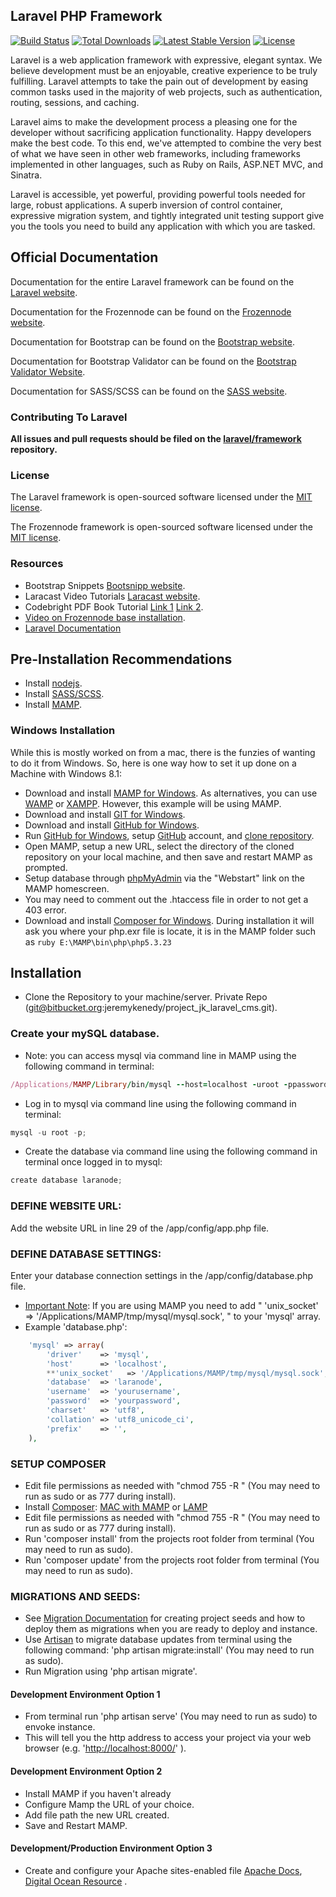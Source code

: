 ## Laravel PHP Framework

[![Build Status](https://travis-ci.org/laravel/framework.svg)](https://travis-ci.org/laravel/framework)
[![Total Downloads](https://poser.pugx.org/laravel/framework/downloads.svg)](https://packagist.org/packages/laravel/framework)
[![Latest Stable Version](https://poser.pugx.org/laravel/framework/v/stable.svg)](https://packagist.org/packages/laravel/framework)
[![License](https://poser.pugx.org/laravel/framework/license.svg)](https://packagist.org/packages/laravel/framework)

Laravel is a web application framework with expressive, elegant syntax. We believe development must be an enjoyable, creative experience to be truly fulfilling. Laravel attempts to take the pain out of development by easing common tasks used in the majority of web projects, such as authentication, routing, sessions, and caching.

Laravel aims to make the development process a pleasing one for the developer without sacrificing application functionality. Happy developers make the best code. To this end, we've attempted to combine the very best of what we have seen in other web frameworks, including frameworks implemented in other languages, such as Ruby on Rails, ASP.NET MVC, and Sinatra.

Laravel is accessible, yet powerful, providing powerful tools needed for large, robust applications. A superb inversion of control container, expressive migration system, and tightly integrated unit testing support give you the tools you need to build any application with which you are tasked.

## Official Documentation

Documentation for the entire Laravel framework can be found on the [Laravel website](http://laravel.com/docs).

Documentation for the Frozennode can be found on the [Frozennode website](http://administrator.frozennode.com/).

Documentation for Bootstrap can be found on the [Bootstrap website](http://getbootstrap.com/).

Documentation for Bootstrap Validator can be found on the [Bootstrap Validator Website](http://formvalidation.io/).

Documentation for SASS/SCSS can be found on the [SASS website](http://sass-lang.com/).

### Contributing To Laravel

**All issues and pull requests should be filed on the [laravel/framework](http://github.com/laravel/framework) repository.**

### License

The Laravel framework is open-sourced software licensed under the [MIT license](http://opensource.org/licenses/MIT).

The Frozennode framework is open-sourced software licensed under the [MIT license](http://opensource.org/licenses/MIT).

### Resources
* Bootstrap Snippets [Bootsnipp website](http://bootsnipp.com/).
* Laracast Video Tutorials [Laracast website](https://laracasts.com/).
* Codebright PDF Book Tutorial [Link 1](http://www.blog.flds.fr/site/assets/files/1212/codebright-1.pdf) [Link 2](http://demo.assets.adyax.com/sites/default/files/asset/document/laravel-codebright-2013-06.pdf).
* [Video on Frozennode base installation](http://vimeo.com/64693369).
* [Laravel Documentation](http://laravel.com/docs/4.2)

## Pre-Installation Recommendations
* Install [nodejs](http://nodejs.org/download/).
* Install [SASS/SCSS](http://sass-lang.com/install).
* Install [MAMP](http://www.mamp.info/en/).

### Windows Installation 
While this is mostly worked on from a mac, there is the funzies of wanting to do it from Windows. So, here is one way how to set it up done on a Machine with Windows 8.1:

* Download and install [MAMP for Windows](http://www.mamp.info/en/mamp_windows.html).  As alternatives,  you can use [WAMP](http://www.wampserver.com/en/) or [XAMPP](https://www.apachefriends.org/index.html). However, this example will be using MAMP.
* Download and install [GIT for Windows](http://msysgit.github.io/).
* Download and install [GitHub for Windows](https://windows.github.com/).
* Run [GitHub for Windows](https://windows.github.com/), setup [GitHub](https://github.com/) account, and [clone repository](https://github.com/jeremykenedy/laravel_frozennode_cms.git).
* Open MAMP, setup a new URL, select the directory of the cloned repository on your local machine, and then save and restart MAMP as prompted.
* Setup database through [phpMyAdmin](http://localhost/MAMP/index.php?page=phpmyadmin&language=English) via the "Webstart" link on the MAMP homescreen.
* You may need to comment out the .htaccess file in order to not get a 403 error.
* Download and install [Composer for Windows](https://getcomposer.org/download/). During installation it will ask you where your php.exr file is locate, it is in the MAMP folder such as ```ruby E:\MAMP\bin\php\php5.3.23```

## Installation
* Clone the Repository to your machine/server.  Private Repo (git@bitbucket.org:jeremykenedy/project_jk_laravel_cms.git).

### Create your mySQL database.
* Note: you can access mysql via command line in MAMP using the following command in terminal:
```ruby
/Applications/MAMP/Library/bin/mysql --host=localhost -uroot -ppassword
```
* Log in to mysql via command line using the following command in terminal:
```python
mysql -u root -p;
```
* Create the database via command line using the following command in terminal once logged in to mysql:
```python
create database laranode;
```

### DEFINE WEBSITE URL:
Add the website URL in line 29 of the /app/config/app.php file.

### DEFINE DATABASE SETTINGS:
Enter your database connection settings in the /app/config/database.php file.

* [Important Note](http://stackoverflow.com/questions/19475762/setting-up-laravel-on-a-mac-php-artisan-migrate-error-no-such-file-or-directory): If you are using MAMP you need to add " 'unix_socket'   => '/Applications/MAMP/tmp/mysql/mysql.sock',  " to your 'mysql' array.
* Example 'database.php':
```php
	'mysql' => array(
		'driver'    => 'mysql',
		'host'      => 'localhost',
		**'unix_socket'   => '/Applications/MAMP/tmp/mysql/mysql.sock',**
		'database'  => 'laranode',
		'username'  => 'yourusername',
		'password'  => 'yourpassword',
		'charset'   => 'utf8',
		'collation' => 'utf8_unicode_ci',
		'prefix'    => '',
	),
```

### SETUP COMPOSER
* Edit file permissions as needed with "chmod 755 -R <project folder>" (You may need to run as sudo or as 777 during install).
* Install [Composer](https://getcomposer.org/doc/00-intro.md): [MAC with MAMP](http://webdevtuts.co.uk/install-composer-mac-mamp/) or [LAMP](https://www.digitalocean.com/community/tutorials/how-to-install-and-use-composer-on-your-vps-running-ubuntu)
* Edit file permissions as needed with "chmod 755 -R <project folder>" (You may need to run as sudo or as 777 during install).
* Run 'composer install' from the projects root folder from terminal (You may need to run as sudo).
* Run 'composer update' from the projects root folder from terminal (You may need to run as sudo).

### MIGRATIONS AND SEEDS:
* See [Migration Documentation](http://laravel.com/docs/4.2/migrations) for creating project seeds and how to deploy them as migrations when you are ready to deploy and instance.
* Use [Artisan](http://laravel.com/docs/4.2/artisan) to migrate database updates from terminal using the following command: 'php artisan migrate:install' (You may need to run as sudo).
* Run Migration using 'php artisan migrate'.

#### Development Environment Option 1
* From terminal run 'php artisan serve' (You may need to run as sudo) to envoke instance.
* This will tell you the http address to access your project via your web browser (e.g.  '[http://localhost:8000/](http://localhost:8000/)' ).

#### Development Environment Option 2
* Install MAMP if you haven't already
* Configure Mamp the URL of your choice.
* Add file path the new URL created.
* Save and Restart MAMP.

#### Development/Production Environment Option 3
* Create and configure your Apache sites-enabled file [Apache Docs](http://httpd.apache.org/docs/current/vhosts/examples.html), [Digital Ocean Resource](https://www.digitalocean.com/community/tutorials/how-to-set-up-apache-virtual-hosts-on-ubuntu-14-04-lts) . 
